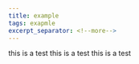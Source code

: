 ```yaml
---
title: example
tags: exapmle
excerpt_separator: <!--more-->
---
```

<!--more-->

this is a test
this is a test
this is a test
